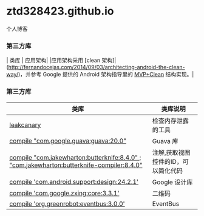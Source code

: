 # ztd328423.github.io
个人博客
### 第三方库
| 类库  | 应用架构|
|应用架构采用 [clean 架构]|(http://fernandocejas.com/2014/09/03/architecting-android-the-clean-way/)，并参考 Google 提供的 Android 架构指导里的 [MVP+Clean](https://github.com/googlesamples/android-architecture/tree/todo-mvp-clean) 结构实现。|

### 第三方库
| 类库  | 类库说明|
|-------|---------|
|[leakcanary](https://github.com/square/leakcanary)|检查内存泄露的工具|
|[compile "com.google.guava:guava:20.0"](https://github.com/google/guava) | Guava 库|
|[compile "com.jakewharton:butterknife:8.4.0" ; "com.jakewharton:butterknife-compiler:8.4.0"](https://github.com/JakeWharton/butterknife)|注解,获取视图控件的ID，可以简化代码|
|[compile 'com.android.support:design:24.2.1'](https://design.google.com/)|Google 设计库|
|[compile 'com.google.zxing:core:3.3.1'](https://github.com/zxing/zxing)|二维码|
|[compile 'org.greenrobot:eventbus:3.0.0'](https://github.com/greenrobot/EventBus)|EventBus|
